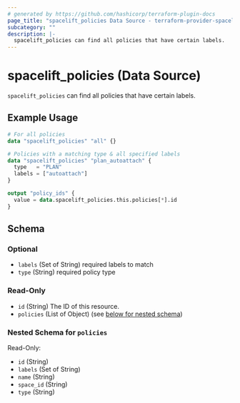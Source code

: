 ```yaml
---
# generated by https://github.com/hashicorp/terraform-plugin-docs
page_title: "spacelift_policies Data Source - terraform-provider-spacelift"
subcategory: ""
description: |-
  spacelift_policies can find all policies that have certain labels.
---
```


# spacelift_policies (Data Source)

`spacelift_policies` can find all policies that have certain labels.

## Example Usage

```terraform
# For all policies
data "spacelift_policies" "all" {}

# Policies with a matching type & all specified labels
data "spacelift_policies" "plan_autoattach" {
  type   = "PLAN"
  labels = ["autoattach"]
}

output "policy_ids" {
  value = data.spacelift_policies.this.policies[*].id
}
```

<!-- schema generated by tfplugindocs -->
## Schema

### Optional

- `labels` (Set of String) required labels to match
- `type` (String) required policy type

### Read-Only

- `id` (String) The ID of this resource.
- `policies` (List of Object) (see [below for nested schema](#nestedatt--policies))

<a id="nestedatt--policies"></a>
### Nested Schema for `policies`

Read-Only:

- `id` (String)
- `labels` (Set of String)
- `name` (String)
- `space_id` (String)
- `type` (String)



